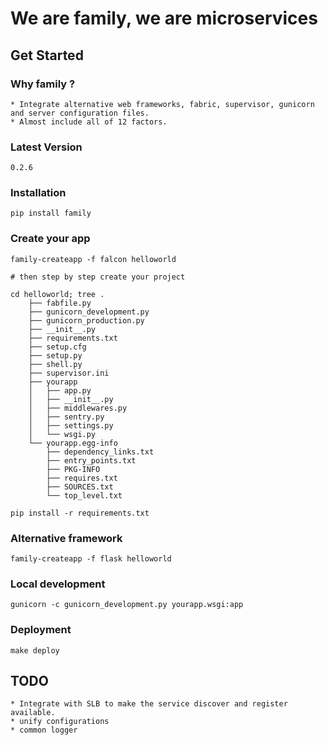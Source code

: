 # We are family, we are microservices

## Get Started

### Why family ?

    * Integrate alternative web frameworks, fabric, supervisor, gunicorn and server configuration files.
    * Almost include all of 12 factors.

### Latest Version

    0.2.6

### Installation

    pip install family

### Create your app

    family-createapp -f falcon helloworld

    # then step by step create your project

    cd helloworld; tree .
        ├── fabfile.py
        ├── gunicorn_development.py
        ├── gunicorn_production.py
        ├── __init__.py
        ├── requirements.txt
        ├── setup.cfg
        ├── setup.py
        ├── shell.py
        ├── supervisor.ini
        ├── yourapp
        │   ├── app.py
        │   ├── __init__.py
        │   ├── middlewares.py
        │   ├── sentry.py
        │   ├── settings.py
        │   └── wsgi.py
        └── yourapp.egg-info
            ├── dependency_links.txt
            ├── entry_points.txt
            ├── PKG-INFO
            ├── requires.txt
            ├── SOURCES.txt
            └── top_level.txt

    pip install -r requirements.txt

### Alternative framework

    family-createapp -f flask helloworld

### Local development

    gunicorn -c gunicorn_development.py yourapp.wsgi:app
    

### Deployment

    make deploy


## TODO

    * Integrate with SLB to make the service discover and register available.
    * unify configurations
    * common logger

